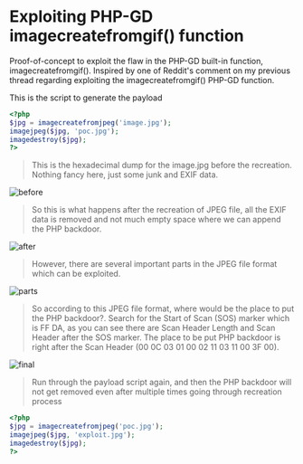 # Exploiting PHP-GD imagecreatefromgif() function
Proof-of-concept to exploit the flaw in the PHP-GD built-in function, imagecreatefromgif(). Inspired by one of Reddit's comment on my previous thread regarding exploiting the imagecreatefromgif() PHP-GD function.

This is the script to generate the payload

```PHP
<?php
$jpg = imagecreatefromjpeg('image.jpg');
imagejpeg($jpg, 'poc.jpg');
imagedestroy($jpg);
?>
```
>This is the hexadecimal dump for the image.jpg before the recreation. Nothing fancy here, just some junk and EXIF data.

![before](http://i.imgur.com/xPcyO6l.png "Before Recreation")

>So this is what happens after the recreation of JPEG file, all the EXIF data is removed and not much empty space where we can append the PHP backdoor. 

![after](http://i.imgur.com/ASiY6d8.png "After Recreation")

>However, there are several important parts in the JPEG file format which can be exploited.

![parts](http://i.imgur.com/il5fhAa.jpg "JPEG parts")

>So according to this JPEG file format, where would be the place to put the PHP backdoor?. Search for the Start of Scan (SOS) marker which is FF DA, as you can see there are Scan Header Length and Scan Header after the SOS marker. The place to be put PHP backdoor is right after the Scan Header (00  0C 03 01 00 02 11 03 11  00 3F 00).

![final](http://i.imgur.com/XjdniZ5.png "PHP backdoor")

>Run through the payload script again, and then the PHP backdoor will not get removed even after multiple times going through recreation process

```PHP
<?php
$jpg = imagecreatefromjpeg('poc.jpg');
imagejpeg($jpg, 'exploit.jpg');
imagedestroy($jpg);
?>
```
